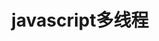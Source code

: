 ---
layout: result
title: javascript多线程
keywords:	 "javascript多线程"
description: "javascript多线程"
referrertitle: "javascript多线程"
referrer: "/2013/04/05/javascript-thread/"
hash: "LbqJj"
height: 350
---